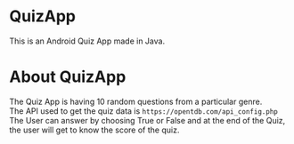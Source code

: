 # QuizApp
This is an Android Quiz App made in Java.
<br>
# About QuizApp 
The Quiz App is having 10 random questions from a particular genre.<br>
The API used to get the quiz data is `https://opentdb.com/api_config.php`
<br>
The User can answer by choosing True or False and at the end of the Quiz, the user will get to know the score of the quiz.

